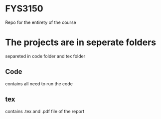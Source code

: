# FYS3150
Repo for the entirety of the course

# The projects are in seperate folders

separeted in code folder and tex folder

## Code

contains all need to run the code

## tex

contains .tex and .pdf file of the report
